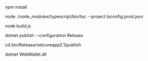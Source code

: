 npm install

node ./node_modules/typescript/bin/tsc --project tsconfig.prod.json

node build.js

dotnet publish --configuration Release

cd bin/Release/netcoreapp2.1/publish

dotnet WebWallet.dll
